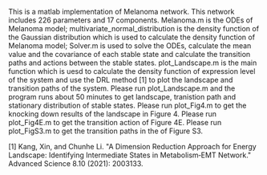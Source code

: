 This is a matlab implementation of Melanoma network. This network includes 226 parameters and 17 components.
Melanoma.m is the ODEs of Melanoma model;
multivariate_normal_distribution is the density function of the Gaussian distribution which is used to calculate the density function of Melanoma model;
Solver.m is used to solve the ODEs, calculate the mean value and the covariance of each stable state and calculate the transition paths and actions between the stable states.
plot_Landscape.m is the main function which is uesd to calculate the density function of expression level of the system and use the DRL method [1] to plot the landscape and transition paths of the system.
Please run plot_Landscape.m and the program runs about 50 minutes to get landscape, tranistion path and stationary distribution of stable states.
Please  run plot_Fig4.m to get the knocking down results of the landscape in Figure 4.
Please  run plot_Fig4E.m to get the transition action of Figure 4E.
Please  run plot_FigS3.m to get the transition paths in the of Figure S3.


[1] Kang, Xin, and Chunhe Li. "A Dimension Reduction Approach for Energy Landscape: Identifying Intermediate States in Metabolism‐EMT Network."  Advanced Science 8.10 (2021): 2003133.